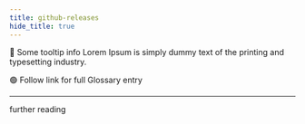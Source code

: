 ```yaml
---
title: github-releases
hide_title: true
---
```


🔵 Some tooltip info Lorem Ipsum is simply dummy text of the printing and typesetting industry.

🟢 Follow link for full Glossary entry

---

further reading
